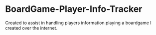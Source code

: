 # BoardGame-Player-Info-Tracker
 Created to assist in handling players information playing a boardgame I created over the internet.
